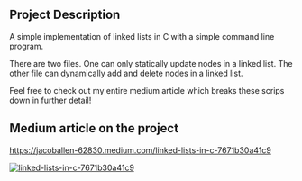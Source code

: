 ## Project Description

A simple implementation of linked lists in C with a simple command line program.

There are two files. One can only statically update nodes in a linked list. The other file can dynamically add and delete nodes in a linked list.

Feel free to check out my entire medium article which breaks these scrips down in further detail! 

## Medium article on the project

https://jacoballen-62830.medium.com/linked-lists-in-c-7671b30a41c9

<a target="_blank" href="https://jacoballen-62830.medium.com/linked-lists-in-c-7671b30a41c9"><img src="https://github-readme-medium-recent-article.vercel.app/medium/@jacoballen-62830" alt="linked-lists-in-c-7671b30a41c9"> 
